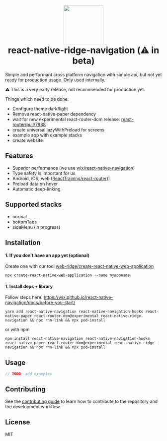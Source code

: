 
<h1 align="center">
  <img src="https://user-images.githubusercontent.com/6492229/124349256-854c4680-dbee-11eb-84ca-fd410a4a0fcd.png" width="128">
  <br>
  react-native-ridge-navigation (⚠️ in beta)
</h1>

Simple and performant cross platform navigation with simple api, but not yet ready for production usage. Only used internally.

⚠️ This is a very early release, not recommended for production yet.

Things which need to be done:
- Configure theme dark/light
- Remove react-native-paper dependency
- wait for new experimental react-router-dom release: [react-router/pull/7838](https://github.com/ReactTraining/react-router/pull/7838)
- create universal lazyWithPreload for screens
- example app with example stacks
- create website

## Features
- Superior performance (we use [wix/react-native-navigation](https://github.com/wix/react-native-navigation))
- Type safety is important for us
- Android, iOS, web ([ReactTraining/react-router](https://github.com/ReactTraining/react-router)))
- Preload data on hover
- Automatic deep-linking

## Supported stacks
- normal
- bottomTabs
- sideMenu (in progress)

## Installation

#### 1. If you don't have an app yet (optional)
Create one with our tool [web-ridge/create-react-native-web-application](https://github.com/web-ridge/create-react-native-web-application)
```
npx create-react-native-web-application --name myappname
```

#### 1. Install deps + library
Follow steps here: https://wix.github.io/react-native-navigation/docs/before-you-start/

```
yarn add react-native-navigation react-native-navigation-hooks react-native-paper react-router-dom@experimental react-native-ridge-navigation && npx rnn-link && npx pod-install
```
or with npm
```
npm install react-native-navigation react-native-navigation-hooks react-native-paper react-router-dom@experimental react-native-ridge-navigation && npx rnn-link && npx pod-install
```


## Usage

```js
// TODO: add examples
```

## Contributing

See the [contributing guide](CONTRIBUTING.md) to learn how to contribute to the repository and the development workflow.

## License

MIT

